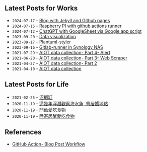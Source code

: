 ## Latest Posts for Works

<!-- BLOG-POST-LIST:START -->

* `2024-07-17` - [Blog with Jekyll and Github pages](https://wenchiehlee.github.io/Chatgpt-with-GoogleSheet-via-Google-app-script/)
* `2024-07-15` - [Raspberry PI with github actions runner](https://wenchiehlee.github.io/Raspberry-PI-with-github-action-runner/)
* `2024-07-12` - [ChatGPT with GoogleSheet via Google app script](https://wenchiehlee.github.io/Blog-with-Jekyll-and-Github-pages/)
* `2023-09-20` - [Data visualization](https://wenchiehlee.github.io/Data-visualization/)
* `2023-09-17` - [Plantuml-styler](https://wenchiehlee.github.io/Plantuml-beatifier/)
* `2023-09-16` - [Gitlab-runner in Synology NAS](https://wenchiehlee.github.io/Gitlab-runner-in-Synology-NAS/)
* `2021-07-29` - [AIOT data collection- Part 4- Alert](https://wenchiehlee.github.io/AIOT-data-collection-Part-4/)
* `2021-06-20` - [AIOT data collection- Part 3- Web Scraper](https://wenchiehlee.github.io/AIOT-data-collection-Part-3/)
* `2021-04-27` - [AIOT data collection- Part 2](https://wenchiehlee.github.io/AIOT-data-collection-Part-2/)
* `2021-04-10` - [AIOT data collection](https://wenchiehlee.github.io/AIOT-data-collection/)<!-- BLOG-POST-LIST:END -->

## Latest Posts for Life

<!-- WP:START -->
* `2021-02-25` - [沼蝦缸](https://wenchiehlee.wordpress.com/2021/02/25/%e6%b2%bc%e8%9d%a6%e7%bc%b8/)
* `2020-11-19` - [這幾年浮潛觀察海水魚, 寄居蟹地點](https://wenchiehlee.wordpress.com/2020/11/19/%e9%80%99%e5%b9%be%e5%b9%b4%e6%b5%ae%e6%bd%9b%e8%a7%80%e5%af%9f%e6%b5%b7%e6%b0%b4%e9%ad%9a-%e5%af%84%e5%b1%85%e8%9f%b9%e5%9c%b0%e9%bb%9e/)
* `2020-11-19` - [鬥魚愛吃食物](https://wenchiehlee.wordpress.com/2020/11/19/%e9%ac%a5%e9%ad%9a%e6%84%9b%e5%90%83%e9%a3%9f%e7%89%a9/)
* `2020-11-19` - [陸寄居蟹愛吃食物](https://wenchiehlee.wordpress.com/2020/11/19/%e9%99%b8%e5%af%84%e5%b1%85%e8%9f%b9%e6%84%9b%e5%90%83%e9%a3%9f%e7%89%a9/)<!-- WP:END -->


## References
* [GitHub Action- Blog Post Workflow](https://github.com/marketplace/actions/blog-post-workflow)

